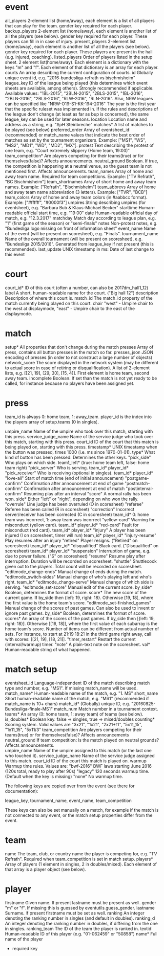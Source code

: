 event
=====

all_players     2-element list (home/away), each element is a list of all players that can play for the team.
                gender key required for each player.
backup_players  2-element list (home/away), each element is another list of all the players (see below).
                gender key required for each player. These players can fill in in case of injury.
present_players 2-element list (home/away), each element is another list of all the players (see below).
                gender key required for each player. These players are present in the hall (e.g. injured, coaching).
listed_players  Order of players listed in the setup sheet. 2 element list(home/away).
                Each element is a dictionary with the keys "m" and "f".
                Each element of that dictionary is an array for each player.
courts          An array describing the current configuration of courts.
id              Globally unique event id, e.g. "2016-bundesliga-refrath vs bischmisheim"
league_key      ID of the league being played (this determines which event sheets are available, among others).
                Strongly recommended if applicable.
                Available values: "1BL-2015", "2BLN-2015", "2BLS-2015", "1BL-2016", "2BLN-2016", "2BLS-2016", "RLW-2016", "RLN-2016".
                Also, NRW leagues can be specified like "NRW-O19-S1-KK-194-2016"
                The year is the first year that the specific ruleset was implemented in.
                If the rules and descriptions of the league don't change (at least as far as bup is concerned),
                the same league_key can be used for later seasons.
location        Location name and address as a string, e.g. "SpH Steinbreche"
matches*        A list of matches to be played (see below)
preferred_order Array of eventsheet_id (recommended) or match_name values that indicate the best order of matches as set by the tournament organizers.
                Example: ["MS1", "WS", "MS2", "MD1", "WD", "MD2", "MX"].
protest         Text describing the protest of one team, e.g. "Court extremely slippery (Home team, 19:00)"
team_competition* Are players competing for their teams(true) or for themselves(false)? Affects announcements.
neutral_ground  Boolean. If true, the competition is happening at a neutral venue, so the guest team is not mentioned first. Affects announcements.
team_names      Array of home and away team name. Required for team competitions.
                Example: ["TV Refrath", "BC Bischmisheim"]
team_shortnames Array of short home and away team names.
                Example: ["Refrath", "Bischmisheim"]
team_abbrevs    Array of home and away team name abbreviation (3 letters).
                Example: ["TVR", "BCB"]
team_colors     Array of home and away team colors (in #aabbcc format).
                Example: ["#ffffff", "#0000f3"]
umpires         String describing umpires (for eventsheet), e.g. "Barbara Bub & Klaus-Michael Becker"
starttime       Human-readable official start time, e.g. "19:00"
date            Human-readable official day of match, e.g. "12.3.2017"
matchday        Match day according to league plan, e.g. "1" (first game of the season) or "semi-finals"
notes           Non-protest notes, e.g. "Bundesliga logo missing on front of information sheet"
event_name      Name of the event (will be present on scoresheet), e.g. "Finals".
tournament_name Name of the overall tournament (will be present on scoresheet), e.g. "Bundesliga 2015/2016".
                Generated from league_key if not present (this is recommended).
last_update     UNIX timestamp in ms: Date of last change to this event


court
=====

court_id*     ID of this court (often a number, can also be 2017dm_hall1_12)
label         A short, human-readable name for the court. ("Big hall 12")
description   Description of where this court is.
match_id      The match_id property of the match currently being played on this court.
chair         "west" - Umpire chair to the west at displaymode, "east" - Umpire chair to the east of the displaymode.


match
=====

setup*        All properties that don't change during the match
presses       Array of press, contains all button presses in the match so far.
presses_json  JSON encoding of presses (in order to not construct a large number of objects)
network_score The score displayed in the network system (may be different to actual score in case of retiring or disqualification).
              A list of 2-element lists, e.g. [[21, 19], [29, 30], [15, 4]]. First element is home team, second away team.
incomplete    Boolean. If set than the match is not yet ready to be called,
              for instance because no players have been assigned yet.


press
=====

team_id is always 0: home team, 1: away_team.
player_id is the index into the players array of setup.teams (0 in singles).

umpire_name      Name of the umpire who took over this match, starting with this press.
service_judge_name Name of the service judge who took over this match, starting with this press.
court_id         ID of the court that this match is being played on, starting with this press.
timestamp*       UNIX timestamp when the button was pressed, times 1000 (i.e. ms since 1970-01-01).
type*            What kind of button has been pressed. Determines the other keys.
 "pick_side"     Who plays on which side.
    team1_left*    (true: home team left, false: home team right)
 "pick_server"   Who is serving.
    team_id*
    player_id*
 "pick_receiver" Who is receiving (optional in singles).
    team_id*
    player_id*
 "love-all"      Start of match time (end of initial announcement)
 "postgame-confirm"     Confirmation after announcement at end of game
 "postmatch-confirm"    Confirmation after announcement at end of match
 "postinterval-confirm" Resuming play after an interval
 "score"         A normal rally has been won.
    side*          Either "left" or "right", depending on who won the rally.
 "overrule"      Line judge has been overruled (O in scoresheet)
 "referee"       Referee has been called (R in scoresheet)
 "correction"    Incorrect server/receiver has been corrected (C in scoresheet)
    team_id*       0: home team was incorrect, 1: away team was incorrect
 "yellow-card"   Warning for misconduct (yellow card).
    team_id*
    player_id*
 "red-card"      Fault for misconduct (red card).
    team_id*
    player_id*
 "injury"        A player has been injured (I on scoresheet, timer will run)
    team_id*
    player_id*
 "injury-resume" Play resumes after an injury
 "retired"       Player resigns. ("Retired" on scoresheet)
    team_id*
    player_id*
 "disqualified"  Black card. ("Disqualified" on scoresheet)
    team_id*
    player_id*
 "suspension"   Interruption of game, e.g. due to power failure. ("S" on scoresheet)
 "resume"       Resume play after interruption. Duration will be recorded on scoresheet.
 "shuttle"      Shuttlecock given out to the players. Total count will be recorded on scoresheet.
 "editmode_change-ends"  Manual change of ends during the match.
 "editmode_switch-sides" Manual change of who's playing left and who's right.
    team_id*
 "editmode_change-serve" Manual change of which side is serving.
 "editmode_set-score"    Manual edit of the current score.
    by_side*      Boolean, determines the format of score.
    score*        The new score of the current game.
                  If by_side then {left: 19, right: 18}.
                  Otherwise [19, 18], where the first value is the home team's score.
 "editmode_set-finished_games" Manual change of the scores of past games.
                               Can also be used to invent or ignore past games.
    by_side*      Boolean, determines the format of score.
    scores*       An array of the scores of the past games.
                  If by_side then [{left: 19, right: 18}].
                  Otherwise [[19, 18]], where the first value of each subarray is the home team's score.
                  Number of items can be different from actual number of sets.
                  For instance, to start at 21:19 18:21 in the third game right away, call with
                  scores: [[21, 19], [18, 21]].
 "timer_restart" Restart the current (interval/warmup) timer.
 "note"          A plain-text note on the scoresheet.
    val*          Human-readable string of what happened.

match setup
===========

eventsheet_id      Language-independent ID of the match describing match type and number, e.g. "MS1".
                   If missing match_name will be used.
match_name*        Human-readable name of the match, e.g. "1. MS"
short_name         Short human-readable name of the match, e.g. "MS1" (recommended if match_name is 10+ chars)
match_id*          (Globally) unique ID, e.g. "20160825-Bundesliga-finale-MS1"
match_num          Match number in a tournament context.
teams*             An array (0: home team, 1: away team) of teams (see below).
is_doubles*        Boolean key. false => singles, true => mixed/doubles
counting*          Scoring system. Valid values are "3x21", "1x21", "2x21+11", "5x11_15", "1x11_15", "5x11/3"
team_competition   Are players competing for their teams(true) or for themselves(false)? Affects announcements
neutral_ground     If team competition: Is the match played on neutral grounds? Affects announcements.     
umpire_name        Name of the umpire assigned to this match (or the last one who touched it).
service_judge_name Name of the service judge assigned to this match.
court_id           ID of the court this match is played on.
warmup             Warmup time rules. Values are:
   "bwf-2016"       BWF laws starting June 2016 (120s total, ready to play after 90s)
   "legacy"         120 seconds warmup time. (Default when the key is missing)
   "none"           No warmup time.


The following keys are copied over from the event (see there for documentation):

league_key, tournament_name, event_name, team_competition

These keys can also be set manually on a match, for example if the match is not connected to any event, or the match setup properties differ from the event.

team
====

name     The team, club, or country name the player is competing for, e.g. "TV Refrath".
         Required when team_competition is set in match setup.
players* Array of players (1 element in singles, 2 in doubles/mixed).
         Each element of that array is a player object (see below).

player
======

firstname    Given name. If present lastname must be present as well.
gender       "m" or "f". If missing this is guessed by eventutils.guess_gender.
lastname     Surname. If present firstname must be set as well.
ranking      An integer denoting the ranking number in singles (and default in doubles).
ranking_d    An integer denoting the ranking number in doubles, if differing from the one in singles.
ranking_team The ID of the team the player is ranked in.
textid       Human-readable ID of this player (e.g. "01-062459" or "50858")
name*        Full name of the player


* required key